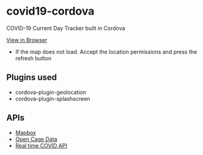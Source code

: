 # covid19-cordova
COVID-19 Current Day Tracker built in Cordova

[View in Browser](https://lucas-kohorst.github.io/covid19-cordova/index.html)
- If the map does not load. Accept the location permissions and press the refresh button

## Plugins used
- cordova-plugin-geolocation
- cordova-plugin-splashscreen

## APIs
- [Mapbox](https://api.mapbox.com)
- [Open Cage Data](https://api.opencagedata.com)
- [Real time COVID API](https://corona.lmao.ninja/states)
